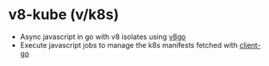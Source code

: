 # v8-kube (v/k8s) 
- Async javascript in go with v8 isolates using [v8go](https://github.com/rogchap/v8go)
- Execute javascript jobs to manage the k8s manifests fetched with [client-go](https://github.com/kubernetes/client-go)